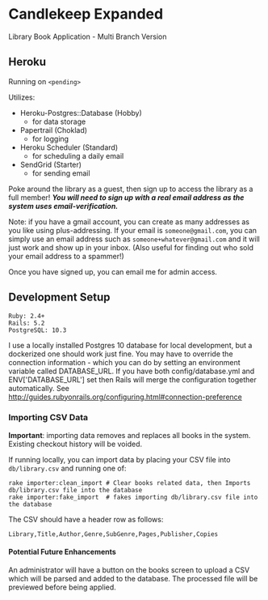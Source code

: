 # Candlekeep Expanded

Library Book Application - Multi Branch Version

## Heroku

Running on `<pending>`

Utilizes:

  - Heroku-Postgres::Database (Hobby)
    - for data storage
  - Papertrail (Choklad)
    - for logging
  - Heroku Scheduler (Standard)
    - for scheduling a daily email
  - SendGrid (Starter)
    - for sending email

Poke around the library as a guest, then sign up to access the library as a 
full member! **_You will need to sign up with a real email address as the system 
uses email-verification._** 

Note: if you have a gmail account, you can create as many addresses as you 
like using plus-addressing. If your email is `someone@gmail.com`, you can simply
use an email address such as  `someone+whatever@gmail.com` and it will just 
work and show up in your inbox. (Also useful for finding out who sold your 
email address to a spammer!)

Once you have signed up, you can email me for admin access.

## Development Setup

    Ruby: 2.4+
    Rails: 5.2
    PostgreSQL: 10.3

I use a locally installed Postgres 10 database for local development, but a dockerized one should work just fine. 
You may have to override the connection information - which you can do by setting an environment variable called DATABASE_URL. 
If you have both config/database.yml and ENV['DATABASE_URL'] set then Rails will merge the configuration together automatically.
See http://guides.rubyonrails.org/configuring.html#connection-preference

### Importing CSV Data

**Important**: importing data removes and replaces all books in the system.
Existing checkout history will be voided.

If running locally, you can import data by placing your CSV file into 
`db/library.csv` and running one of:

```
rake importer:clean_import # Clear books related data, then Imports db/library.csv file into the database
rake importer:fake_import  # fakes importing db/library.csv file into the database
```

The CSV should have a header row as follows:

```
Library,Title,Author,Genre,SubGenre,Pages,Publisher,Copies
```

#### Potential Future Enhancements

An administrator will have a button on the books screen to upload a CSV 
which will be parsed and added to the database.
The processed file will be previewed before being applied.
